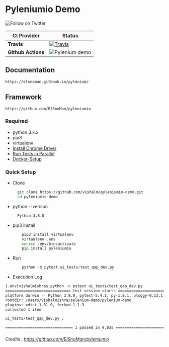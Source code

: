 # Pyleniumio Demo


<p>
  <a href="https://twitter.com/intent/follow?screen_name=vishalm84"><img align="left" src="https://img.shields.io/twitter/follow/vishalm84.svg?style=social&label=Follow%20@vishalm84" alt="Follow on Twitter"></a>
<br />
</p>



| **CI Provider**  | **Status** |
| ------------- | ------------- |
| **Travis** | [![Travis](https://travis-ci.org/vishalm/pyleniumio-demo.svg)](https://travis-ci.org/vishalm/pyleniumio-demo) |
| **Github Actions**  | ![Pylenium demo](https://github.com/vishalm/pyleniumio-demo/workflows/Python%20application/badge.svg?branch=master)|


## Documentation
```url
https://elsnoman.gitbook.io/pylenium/
```

## Framework
```url
https://github.com/ElSnoMan/pyleniumio
```


### Required
* python 3.x.x
* pip3
* virtualenv
* [Install Chrome Driver](https://elsnoman.gitbook.io/pylenium/getting-started/install-chromedriver)
* [Run Tests in Parallel](https://elsnoman.gitbook.io/pylenium/testing/run-tests-in-parallel)
* [Docker-Setup](https://elsnoman.gitbook.io/pylenium/testing/run-tests-in-containers)
  


### Quick Setup
* Clone
  ```bash
    git clone https://github.com/vishalm/pyleniumio-demo.git
    cd pyleniumio-demo
  ```
  
* python --verison
  ```bash
    Python 3.8.0
  ```
* pip3 install
    ```bash
        pip3 install virtualenv
        virtualenv .env
        source .env/bin/activate
        pip install pyleniumio
    ```
* Run 
    ```python
        python -m pytest ui_tests/test_qap_dev.py
    ```

* Execution Log
  
```bash
(.env)vishalmishra$ python -m pytest ui_tests/test_qap_dev.py
============================= test session starts ==============================
platform darwin -- Python 3.8.0, pytest-5.4.1, py-1.8.1, pluggy-0.13.1
rootdir: /Users/vishalmishra/selenium-demo/pylenium-demo
plugins: xdist-1.31.0, forked-1.1.3
collected 1 item

ui_tests/test_qap_dev.py .                                               [100%]

============================== 1 passed in 9.03s ===============================
```


###### Credits : https://github.com/ElSnoMan/pyleniumio
